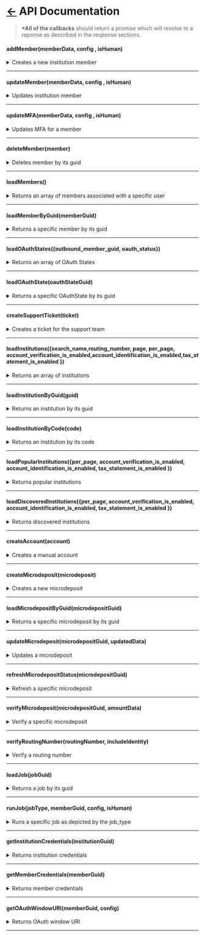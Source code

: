 # [←](../README.md#apiprovider) API Documentation

> **\*All of the callbacks** should return a promise which will resolve to a reponse as described in the response sections.

#### addMember(memberData, config , isHuman)

<details>
 <summary>Creates a new institution member</summary>

##### Parameters

> | name         | type     | data type                                              | description                                                                                                                              |
> | ------------ | -------- | ------------------------------------------------------ | ---------------------------------------------------------------------------------------------------------------------------------------- |
> | `memberData` | required | object                                                 | The connect widget will need the correct type of credential required by the financial institution, with values provided by the end user. |
> | `config`     | required | [`ClientConfigType`](../typings/connectProps.d.ts#L19) | The connect widget uses the config to set the initial state and behavior of the widget. [More details](./CLIENT_CONFIG.md)               |
> | `isHuman`    | optional | boolean                                                | NA                                                                                                                                       |

##### Responses

> | http code | content-type       | response                                                                                                                                                                                                                                                                                                                                                                                                                                                                                                                                                                                                                                                                                                                                                                                                                        |
> | --------- | ------------------ | ------------------------------------------------------------------------------------------------------------------------------------------------------------------------------------------------------------------------------------------------------------------------------------------------------------------------------------------------------------------------------------------------------------------------------------------------------------------------------------------------------------------------------------------------------------------------------------------------------------------------------------------------------------------------------------------------------------------------------------------------------------------------------------------------------------------------------- |
> | `200`     | `application/json` | `{"member": { "aggregated_at": "2016-10-13T18:07:57.000Z","background_aggregation_is_disabled": false"connection_status":"CONNECTED","guid": "MBR-123","id": "unique_id","institution_code": "testbank","is_being_aggregated": false,"is_managed_by_user": false,"is_manual": false,"is_oauth": false,"metadata": "\\\"credentials_last_refreshed_at\\\": \\\"2015-10-15\\\"","most_recent_job_detail_code": null,"most_recent_job_detail_text": "","name": "Test Bank","oauth_window_uri": "https://testbank.com/oauth/authorize?client_id=b8OikQ4Ep3NuSUrQ13DdvFuwpNx-qqoAsJDVAQCy&redirect_uri=https%3A%2F%2Ftest.com%2Foauth%2Fredirect_from&response_type=code&scope=openid&state=d745bd4ee6f0f9c184757f574bcc2df2""successfully_aggregated_at": "2016-10-13T17:57:38.000Z","user_guid": "USR-123","user_id": "user123"}}` |
> | `400`     | `application/json` |

</details>

---

#### updateMember(memberData, config , isHuman)

<details>
 <summary>Updates institution member</summary>

##### Parameters

> | name         | type     | data type                                              | description                                                                                                                              |
> | ------------ | -------- | ------------------------------------------------------ | ---------------------------------------------------------------------------------------------------------------------------------------- |
> | `memberData` | required | object                                                 | The connect widget will need the correct type of credential required by the financial institution, with values provided by the end user. |
> | `config`     | required | [`ClientConfigType`](../typings/connectProps.d.ts#L19) | The connect widget uses the config to set the initial state and behavior of the widget. [More details](./CLIENT_CONFIG.md)               |
> | `isHuman`    | optional | boolean                                                | NA                                                                                                                                       |

##### Responses

> | http code | content-type       | response                                                                                                                                                                                                                                                                                                                                                                                                                                                                                                                                                                                                                                                                                                                                                                                                                        |
> | --------- | ------------------ | ------------------------------------------------------------------------------------------------------------------------------------------------------------------------------------------------------------------------------------------------------------------------------------------------------------------------------------------------------------------------------------------------------------------------------------------------------------------------------------------------------------------------------------------------------------------------------------------------------------------------------------------------------------------------------------------------------------------------------------------------------------------------------------------------------------------------------- |
> | `200`     | `application/json` | `{"member": { "aggregated_at": "2016-10-13T18:07:57.000Z","background_aggregation_is_disabled": false"connection_status":"CONNECTED","guid": "MBR-123","id": "unique_id","institution_code": "testbank","is_being_aggregated": false,"is_managed_by_user": false,"is_manual": false,"is_oauth": false,"metadata": "\\\"credentials_last_refreshed_at\\\": \\\"2015-10-15\\\"","most_recent_job_detail_code": null,"most_recent_job_detail_text": "","name": "Test Bank","oauth_window_uri": "https://testbank.com/oauth/authorize?client_id=b8OikQ4Ep3NuSUrQ13DdvFuwpNx-qqoAsJDVAQCy&redirect_uri=https%3A%2F%2Ftest.com%2Foauth%2Fredirect_from&response_type=code&scope=openid&state=d745bd4ee6f0f9c184757f574bcc2df2""successfully_aggregated_at": "2016-10-13T17:57:38.000Z","user_guid": "USR-123","user_id": "user123"}}` |
> | `400`     | `application/json` |

</details>

---

#### updateMFA(memberData, config , isHuman)

<details>
 <summary>Updates MFA for a member</summary>

##### Parameters

> | name         | type     | data type                                              | description                                                                                                                              |
> | ------------ | -------- | ------------------------------------------------------ | ---------------------------------------------------------------------------------------------------------------------------------------- |
> | `memberData` | required | object                                                 | The connect widget will need the correct type of credential required by the financial institution, with values provided by the end user. |
> | `config`     | required | [`ClientConfigType`](../typings/connectProps.d.ts#L19) | The connect widget uses the config to set the initial state and behavior of the widget. [More details](./CLIENT_CONFIG.md)               |
> | `isHuman`    | optional | boolean                                                | NA                                                                                                                                       |

##### Responses

> | http code | content-type       | response                                                                                                                                                                                                                                                                                                                                                                                                                                                                                                                                                                                                                                                                                                                                                                                                                        |
> | --------- | ------------------ | ------------------------------------------------------------------------------------------------------------------------------------------------------------------------------------------------------------------------------------------------------------------------------------------------------------------------------------------------------------------------------------------------------------------------------------------------------------------------------------------------------------------------------------------------------------------------------------------------------------------------------------------------------------------------------------------------------------------------------------------------------------------------------------------------------------------------------- |
> | `200`     | `application/json` | `{"member": { "aggregated_at": "2016-10-13T18:07:57.000Z","background_aggregation_is_disabled": false"connection_status":"CONNECTED","guid": "MBR-123","id": "unique_id","institution_code": "testbank","is_being_aggregated": false,"is_managed_by_user": false,"is_manual": false,"is_oauth": false,"metadata": "\\\"credentials_last_refreshed_at\\\": \\\"2015-10-15\\\"","most_recent_job_detail_code": null,"most_recent_job_detail_text": "","name": "Test Bank","oauth_window_uri": "https://testbank.com/oauth/authorize?client_id=b8OikQ4Ep3NuSUrQ13DdvFuwpNx-qqoAsJDVAQCy&redirect_uri=https%3A%2F%2Ftest.com%2Foauth%2Fredirect_from&response_type=code&scope=openid&state=d745bd4ee6f0f9c184757f574bcc2df2""successfully_aggregated_at": "2016-10-13T17:57:38.000Z","user_guid": "USR-123","user_id": "user123"}}` |
> | `400`     | `application/json` |

</details>

---

#### deleteMember(member)

<details>
  <summary>Deletes member by its guid</summary>

##### Parameters

> | name     | type     | data type | description         |
> | -------- | -------- | --------- | ------------------- |
> | `member` | required | string    | The specific member |

##### Responses

> | http code | content-type       | response |
> | --------- | ------------------ | -------- |
> | `200`     | `application/json` |          |
> | `400`     | `application/json` |          |

</details>

---

#### loadMembers()

<details>
 <summary>Returns an array of members associated with a specific user</code></summary>

##### Responses

> | http code | content-type       | response                                                                                                                                                                                                                                                                                                                                                                                                                                                                                                                                                                                                                                                                                                                                                                                                                           |
> | --------- | ------------------ | ---------------------------------------------------------------------------------------------------------------------------------------------------------------------------------------------------------------------------------------------------------------------------------------------------------------------------------------------------------------------------------------------------------------------------------------------------------------------------------------------------------------------------------------------------------------------------------------------------------------------------------------------------------------------------------------------------------------------------------------------------------------------------------------------------------------------------------- |
> | `200`     | `application/json` | `{"members": [{ "aggregated_at": "2016-10-13T18:07:57.000Z","background_aggregation_is_disabled": false"connection_status":"CONNECTED","guid": "MBR-123","id": "unique_id","institution_code": "testbank","is_being_aggregated": false,"is_managed_by_user": false,"is_manual": false,"is_oauth": false,"metadata": "\\\"credentials_last_refreshed_at\\\": \\\"2015-10-15\\\"","most_recent_job_detail_code": null,"most_recent_job_detail_text": "","name": "Test Bank","oauth_window_uri": "https://testbank.com/oauth/authorize?client_id=b8OikQ4Ep3NuSUrQ13DdvFuwpNx-qqoAsJDVAQCy&redirect_uri=https%3A%2F%2Ftest.com%2Foauth%2Fredirect_from&response_type=code&scope=openid&state=d745bd4ee6f0f9c184757f574bcc2df2""successfully_aggregated_at": "2016-10-13T17:57:38.000Z","user_guid": "USR-123","user_id": "user123"}]}` |
> | `400`     | `application/json` |

</details>

---

#### loadMemberByGuid(memberGuid)

<details>
 <summary>Returns a specific member by its guid</code></summary>

##### Parameters

> | name         | type     | data type | description              |
> | ------------ | -------- | --------- | ------------------------ |
> | `memberGuid` | required | string    | The specific member guid |

##### Responses

> | http code | content-type       | response                                                                                                                                                                                                                                                                                                                                                                                                                                                                                                                                                                                                                                                                                                                                                                                                                        |
> | --------- | ------------------ | ------------------------------------------------------------------------------------------------------------------------------------------------------------------------------------------------------------------------------------------------------------------------------------------------------------------------------------------------------------------------------------------------------------------------------------------------------------------------------------------------------------------------------------------------------------------------------------------------------------------------------------------------------------------------------------------------------------------------------------------------------------------------------------------------------------------------------- |
> | `200`     | `application/json` | `{"member": { "aggregated_at": "2016-10-13T18:07:57.000Z","background_aggregation_is_disabled": false"connection_status":"CONNECTED","guid": "MBR-123","id": "unique_id","institution_code": "testbank","is_being_aggregated": false,"is_managed_by_user": false,"is_manual": false,"is_oauth": false,"metadata": "\\\"credentials_last_refreshed_at\\\": \\\"2015-10-15\\\"","most_recent_job_detail_code": null,"most_recent_job_detail_text": "","name": "Test Bank","oauth_window_uri": "https://testbank.com/oauth/authorize?client_id=b8OikQ4Ep3NuSUrQ13DdvFuwpNx-qqoAsJDVAQCy&redirect_uri=https%3A%2F%2Ftest.com%2Foauth%2Fredirect_from&response_type=code&scope=openid&state=d745bd4ee6f0f9c184757f574bcc2df2""successfully_aggregated_at": "2016-10-13T17:57:38.000Z","user_guid": "USR-123","user_id": "user123"}}` |
> | `400`     | `application/json` |

</details>

---

#### loadOAuthStates({outbound_member_guid, oauth_status})

<details>
 <summary>Returns an array of OAuth States</summary>

##### Parameters

> | name                   | type     | data type | description |
> | ---------------------- | -------- | --------- | ----------- |
> | `outbound_member_guid` | optional | string    |             |
> | `oauth_status`         | optional | string    |             |

##### Responses

> | http code | content-type       | response                                                                                                                                                                                                                                                      |
> | --------- | ------------------ | ------------------------------------------------------------------------------------------------------------------------------------------------------------------------------------------------------------------------------------------------------------- |
> | `200`     | `application/json` | `[{ "guid": "OAS-1","auth_status": 1,"created_at": "2023-07-27T20:13:44+00:00","error_reason": null,"first_retrieved_at": null, "inbound_member_guid": null,"outbound_member_guid": "MBR-1","updated_at": "2023-07-27T20:13:44+00:00","user_guid": "USR-1"}]` |

> | `400` | `application/json` | |

</details>

---

#### loadOAuthState(oauthStateGuid)

<details>
 <summary>Returns a specific OAuthState by its guid</summary>

##### Parameters

> | name             | type     | data type | description |
> | ---------------- | -------- | --------- | ----------- |
> | `oauthStateGuid` | optional | string    |             |

##### Responses

> | http code | content-type       | response                                                                                                                                                                                                                                                                       |
> | --------- | ------------------ | ------------------------------------------------------------------------------------------------------------------------------------------------------------------------------------------------------------------------------------------------------------------------------ |
> | `200`     | `application/json` | `{"oauth_state": { "guid": "OAS-1","auth_status": 1"created_at": "2023-07-31T21:37:22+00:00","error_reason": null,"first_retrieved_at": null,"inbound_member_guid": null,"outbound_member_guid": "MBR-123","updated_at": "2023-07-31T21:37:22+00:00","user_guid": "USR-123"}}` |

> | `400` | `application/json` | |

</details>

---

#### createSupportTicket(ticket)

<details>
 <summary>Creates a ticket for the support team</code></summary>

##### Parameters

> | name     | type     | data type                                           | description |
> | -------- | -------- | --------------------------------------------------- | ----------- |
> | `ticket` | required | [`SupportTicketType`](./typings/apiTypes.d.ts#L261) |             |

##### Responses

> | http code | content-type       | response |
> | --------- | ------------------ | -------- |
> | `200`     | `application/json` |          |

> | `400` | `application/json` | |

</details>

---

#### loadInstitutions({search_name,routing_number, page, per_page, account_verification_is_enabled,account_identification_is_enabled,tax_statement_is_enabled })

<details>
 <summary>Returns an array of institutions</code></summary>

##### Parameters

xee

> | name                                | type     | data type | description |
> | ----------------------------------- | -------- | --------- | ----------- |
> | `search_name`                       | optional | string    |             |
> | `routing_number`                    | optional | string    |             |
> | `page`                              | optional | number    |             |
> | `per_page`                          | optional | number    |             |
> | `account_verification_is_enabled`   | optional | boolean   |             |
> | `account_identification_is_enabled` | optional | boolean   |             |
> | `tax_statement_is_enabled`          | optional | boolean   |             |

##### Responses

> | http code | content-type       | response                                                                                                                                                                                                                                                                                                                                                                                                                                                           |
> | --------- | ------------------ | ------------------------------------------------------------------------------------------------------------------------------------------------------------------------------------------------------------------------------------------------------------------------------------------------------------------------------------------------------------------------------------------------------------------------------------------------------------------ |
> | `200`     | `application/json` | `[{account_verification_is_enabled: true,code: "gringotts",forgot_password_credential_recovery_url: "https:/testbank.com/forgot_password", forgot_username_credential_recovery_url: null,guid: "INS-f1a3285d-e855-b68f-6aa7-8ae775c0e0e9",login_url: null, name: "Gringotts", popularity: 32685,supports_oauth: false,tax_statement_is_enabled: false,trouble_signing_credential_recovery_url: "https:/testbank.com/forgot_password",url: "https:/testbank.com"}]` |

> | `400` | `application/json` | |

</details>

---

#### loadInstitutionByGuid(guid)

<details>
 <summary>Returns an institution by its guid</summary>

##### Parameters

> | name   | type     | data type | description |
> | ------ | -------- | --------- | ----------- |
> | `guid` | required | string    |             |

##### Responses

> | http code | content-type       | response                                                                                                                                                                                                                                                                                                                                                                                                                                                         |
> | --------- | ------------------ | ---------------------------------------------------------------------------------------------------------------------------------------------------------------------------------------------------------------------------------------------------------------------------------------------------------------------------------------------------------------------------------------------------------------------------------------------------------------- |
> | `200`     | `application/json` | `{account_verification_is_enabled: true,code: "gringotts",forgot_password_credential_recovery_url: "https:/testbank.com/forgot_password", forgot_username_credential_recovery_url: null,guid: "INS-f1a3285d-e855-b68f-6aa7-8ae775c0e0e9",login_url: null, name: "Gringotts", popularity: 32685,supports_oauth: false,tax_statement_is_enabled: false,trouble_signing_credential_recovery_url: "https:/testbank.com/forgot_password",url: "https:/testbank.com"}` |

> | `400` | `application/json` | |

</details>

---

#### loadInstitutionByCode(code)

<details>
 <summary>Returns an institution by its code</summary>

##### Parameters

> | name   | type     | data type | description      |
> | ------ | -------- | --------- | ---------------- |
> | `code` | optional | string    | institution code |

##### Responses

> | http code | content-type       | response                                                                                                                                                                                                                                                                                                                                                                                                                                                         |
> | --------- | ------------------ | ---------------------------------------------------------------------------------------------------------------------------------------------------------------------------------------------------------------------------------------------------------------------------------------------------------------------------------------------------------------------------------------------------------------------------------------------------------------- |
> | `200`     | `application/json` | `{account_verification_is_enabled: true,code: "gringotts",forgot_password_credential_recovery_url: "https:/testbank.com/forgot_password", forgot_username_credential_recovery_url: null,guid: "INS-f1a3285d-e855-b68f-6aa7-8ae775c0e0e9",login_url: null, name: "Gringotts", popularity: 32685,supports_oauth: false,tax_statement_is_enabled: false,trouble_signing_credential_recovery_url: "https:/testbank.com/forgot_password",url: "https:/testbank.com"}` |

> | `400` | `application/json` | |

</details>

---

#### loadPopularInstitutions({per_page, account_verification_is_enabled, account_identification_is_enabled, tax_statement_is_enabled })

<details>
 <summary>Returns popular institutions</code></summary>

##### Parameters

> | name                                | type     | data type | description |
> | ----------------------------------- | -------- | --------- | ----------- |
> | `per_page`                          | optional | number    |             |
> | `account_verification_is_enabled`   | optional | boolean   |             |
> | `account_identification_is_enabled` | optional | boolean   |             |
> | `tax_statement_is_enabled`          | optional | boolean   |             |

##### Responses

> | http code | content-type       | response                                                                                                                                                                                                                                                                                                                                                                                                                                                           |
> | --------- | ------------------ | ------------------------------------------------------------------------------------------------------------------------------------------------------------------------------------------------------------------------------------------------------------------------------------------------------------------------------------------------------------------------------------------------------------------------------------------------------------------ |
> | `200`     | `application/json` | `[{account_verification_is_enabled: true,code: "gringotts",forgot_password_credential_recovery_url: "https:/testbank.com/forgot_password", forgot_username_credential_recovery_url: null,guid: "INS-f1a3285d-e855-b68f-6aa7-8ae775c0e0e9",login_url: null, name: "Gringotts", popularity: 32685,supports_oauth: false,tax_statement_is_enabled: false,trouble_signing_credential_recovery_url: "https:/testbank.com/forgot_password",url: "https:/testbank.com"}]` |

> | `400` | `application/json` | |

</details>

---

#### loadDiscoveredInstitutions({per_page, account_verification_is_enabled, account_identification_is_enabled, tax_statement_is_enabled })

<details>
 <summary>Returns discovered institutions</summary>

##### Parameters

> | name                                | type     | data type | description |
> | ----------------------------------- | -------- | --------- | ----------- |
> | `per_page`                          | optional | number    |             |
> | `account_verification_is_enabled`   | optional | boolean   |             |
> | `account_identification_is_enabled` | optional | boolean   |             |
> | `tax_statement_is_enabled`          | optional | boolean   |             |

##### Responses

> | http code | content-type       | response                                                                                                                                                                                                                                                                                                                                                                                                                                                           |
> | --------- | ------------------ | ------------------------------------------------------------------------------------------------------------------------------------------------------------------------------------------------------------------------------------------------------------------------------------------------------------------------------------------------------------------------------------------------------------------------------------------------------------------ |
> | `200`     | `application/json` | `[{account_verification_is_enabled: true,code: "gringotts",forgot_password_credential_recovery_url: "https:/testbank.com/forgot_password", forgot_username_credential_recovery_url: null,guid: "INS-f1a3285d-e855-b68f-6aa7-8ae775c0e0e9",login_url: null, name: "Gringotts", popularity: 32685,supports_oauth: false,tax_statement_is_enabled: false,trouble_signing_credential_recovery_url: "https:/testbank.com/forgot_password",url: "https:/testbank.com"}]` |

> | `400` | `application/json` | |

</details>

---

#### createAccount(account)

<details>
 <summary>Creates a manual account</summary>

##### Parameters

> | name      | type     | data type                                        | description |
> | --------- | -------- | ------------------------------------------------ | ----------- |
> | `account` | required | [AccountCreateType](../typings/apiTypes.d.ts#L2) |             |

##### Responses

> | http code | content-type       | response                                         |
> | --------- | ------------------ | ------------------------------------------------ |
> | `200`     | `application/json` | `{"guid": "ACC-123","account_type": "CHECKING"}` |

> | `400` | `application/json` | |

</details>

---

#### createMicrodeposit(microdeposit)

<details>
 <summary>Creates a new microdeposit</summary>

##### Parameters

> | name           | type     | data type                                               | description |
> | -------------- | -------- | ------------------------------------------------------- | ----------- |
> | `microdeposit` | required | [MicrodepositCreateType](../typings/apiTypes.d.ts#L141) |             |

##### Responses

> | http code | content-type       | response                                                                                                                                                                                                                                                                                                                                             |
> | --------- | ------------------ | ---------------------------------------------------------------------------------------------------------------------------------------------------------------------------------------------------------------------------------------------------------------------------------------------------------------------------------------------------- |
> | `200`     | `application/json` | `{ account_name: 'Test Checking',account_number: '123456789',account_type: 1,can_auto_verify: false,deposit_expected_at: '2023-04-13T09:00:00+00:00,email: 'test@test.com', first_name: 'First',guid: 'MIC-123',last_name: 'Last', routing_number: '123456789',status : 0,status_name: 'INITIATED',updated_at: '1681151550',user_guid: 'USR-123', }` |

> | `400` | `application/json` | |

</details>

---

#### loadMicrodepositByGuid(microdepositGuid)

<details>
 <summary>Returns a specific microdeposit by its guid</code></summary>

##### Parameters

> | name               | type     | data type | description |
> | ------------------ | -------- | --------- | ----------- |
> | `microdepositGuid` | required | string    |             |

##### Responses

> | http code | content-type       | response                                                                                                                                                                                                                                                                                                                                             |
> | --------- | ------------------ | ---------------------------------------------------------------------------------------------------------------------------------------------------------------------------------------------------------------------------------------------------------------------------------------------------------------------------------------------------- |
> | `200`     | `application/json` | `{ account_name: 'Test Checking',account_number: '123456789',account_type: 1,can_auto_verify: false,deposit_expected_at: '2023-04-13T09:00:00+00:00,email: 'test@test.com', first_name: 'First',guid: 'MIC-123',last_name: 'Last', routing_number: '123456789',status : 0,status_name: 'INITIATED',updated_at: '1681151550',user_guid: 'USR-123', }` |

> | `400` | `application/json` | |

</details>

---

#### updateMicrodeposit(microdepositGuid, updatedData)

<details>
 <summary>Updates a microdeposit</summary>

##### Parameters

##### Parameters

> | name               | type     | data type                                               | description |
> | ------------------ | -------- | ------------------------------------------------------- | ----------- |
> | `microdepositGuid` | optional | string                                                  |             |
> | `updatedData`      | optional | [MicrodepositUpdateType](../typings/apiTypes.d.ts#L151) |             |

##### Responses

> | http code | content-type       | response                                                                                                                                                                                                                                                                                                                                             |
> | --------- | ------------------ | ---------------------------------------------------------------------------------------------------------------------------------------------------------------------------------------------------------------------------------------------------------------------------------------------------------------------------------------------------- |
> | `200`     | `application/json` | `{ account_name: 'Test Checking',account_number: '123456789',account_type: 1,can_auto_verify: false,deposit_expected_at: '2023-04-13T09:00:00+00:00,email: 'test@test.com', first_name: 'First',guid: 'MIC-123',last_name: 'Last', routing_number: '123456789',status : 0,status_name: 'INITIATED',updated_at: '1681151550',user_guid: 'USR-123', }` |

> | `400` | `application/json` | |

</details>

---

#### refreshMicrodepositStatus(microdepositGuid)

<details>
 <summary>Refresh a specific microdeposit</summary>

##### Parameters

> | name               | type     | data type | description |
> | ------------------ | -------- | --------- | ----------- |
> | `microdepositGuid` | required | string    |             |

##### Responses

> | http code | content-type       | response                                                                                                                                                                                                                                                                                                                                             |
> | --------- | ------------------ | ---------------------------------------------------------------------------------------------------------------------------------------------------------------------------------------------------------------------------------------------------------------------------------------------------------------------------------------------------- |
> | `200`     | `application/json` | `{ account_name: 'Test Checking',account_number: '123456789',account_type: 1,can_auto_verify: false,deposit_expected_at: '2023-04-13T09:00:00+00:00,email: 'test@test.com', first_name: 'First',guid: 'MIC-123',last_name: 'Last', routing_number: '123456789',status : 0,status_name: 'INITIATED',updated_at: '1681151550',user_guid: 'USR-123', }` |

> | `400` | `application/json` | |

</details>

---

#### verifyMicrodeposit(microdepositGuid, amountData)

<details>
 <summary>Verify a specific microdeposit</summary>

##### Parameters

> | name               | type     | data type                                               | description |
> | ------------------ | -------- | ------------------------------------------------------- | ----------- |
> | `microdepositGuid` | optional | string                                                  |             |
> | `amountData`       | optional | [MicroDepositVerifyType](../typings/apiTypes.d.ts#L160) |             |

##### Responses

> | http code | content-type       | response                                                                                                                                                                                                                                                                                                                                             |
> | --------- | ------------------ | ---------------------------------------------------------------------------------------------------------------------------------------------------------------------------------------------------------------------------------------------------------------------------------------------------------------------------------------------------- |
> | `200`     | `application/json` | `{ account_name: 'Test Checking',account_number: '123456789',account_type: 1,can_auto_verify: false,deposit_expected_at: '2023-04-13T09:00:00+00:00,email: 'test@test.com', first_name: 'First',guid: 'MIC-123',last_name: 'Last', routing_number: '123456789',status : 0,status_name: 'INITIATED',updated_at: '1681151550',user_guid: 'USR-123', }` |

> | `400` | `application/json` | |

</details>

---

#### verifyRoutingNumber(routingNumber, includeIdentity)

<details>
 <summary>Verify a routing number</summary>

##### Parameters

> | name              | type     | data type | description |
> | ----------------- | -------- | --------- | ----------- |
> | `routingNumber`   | required | string    |             |
> | `includeIdentity` | required | boolean   |             |

##### Responses

> | http code | content-type       | response                                                                     |
> | --------- | ------------------ | ---------------------------------------------------------------------------- |
> | `200`     | `application/json` | `blockedRoutingNumber: {guid: null,reason: 3, reason_name: "IAV_PREFERRED"}` |

> | `400` | `application/json` | |

</details>

---

#### loadJob(jobGuid)

<details>
 <summary>Returns a job by its guid</summary>

##### Parameters

> | name       | type     | data type | description |
> | ---------- | -------- | --------- | ----------- |
> | `job_guid` | optional | string    |             |

##### Responses

> | http code | content-type       | response                                                        |
> | --------- | ------------------ | --------------------------------------------------------------- |
> | `200`     | `application/json` | `{guid: "JOB-1",job_type: 0,status: 6,finished_at: 1682356863}` |

> | `400` | `application/json` | |

</details>

---

#### runJob(jobType, memberGuid, config, isHuman)

<details>
 <summary>Runs a specific job as depicted by the job_type</summary>

##### Parameters

> | name          | type     | data type                                              | description                                                                                                                                                         |
> | ------------- | -------- | ------------------------------------------------------ | ------------------------------------------------------------------------------------------------------------------------------------------------------------------- | --- |
> | `jobType`     | required | number                                                 | `AGGREGATION: 0,VERIFICATION: 1, IDENTIFICATION: 2,HISTORY: 3,STATEMENT: 4,ORDER: 5,REWARD: 6,BALANCE: 7,MICRO_DEPOSIT: 8,TAX: 9,CREDIT_REPORT: 10,COMBINATION: 11` |
> | `member_guid` | required | string                                                 |                                                                                                                                                                     |
> | `config`      | required | [`ClientConfigType`](../typings/connectProps.d.ts#L19) | The connect widget uses the config to set the initial state and behavior of the widget. [More details](./CLIENT_CONFIG.md)                                          |     |
> | `isHuman`     | optional | boolean                                                |

##### Responses

> | http code | content-type       | response                            |
> | --------- | ------------------ | ----------------------------------- |
> | `200`     | `application/json` | `{"job_guid": "MBR-1","status": 6}` |

> | `400` | `application/json` | |

</details>

---

#### getInstitutionCredentials(institutionGuid)

<details>
 <summary>Returns institution credentials</summary>

##### Parameters

> | name              | type     | data type | description |
> | ----------------- | -------- | --------- | ----------- |
> | `institutionGuid` | optional | string    |             |

##### Responses

> | http code | content-type       | response                                                                                                                                                 |
> | --------- | ------------------ | -------------------------------------------------------------------------------------------------------------------------------------------------------- |
> | `200`     | `application/json` | `{credentials: [{display_order: 1,field_name: 'LOGIN', field_type: 3,guid: 'CRD-123',label: 'Username',meta_data: null,optional: false,options: null}]}` |

> | `400` | `application/json` | |

</details>

---

#### getMemberCredentials(memberGuid)

<details>
 <summary>Returns member credentials</summary>

##### Parameters

> | name         | type     | data type | description |
> | ------------ | -------- | --------- | ----------- |
> | `memberGuid` | optional | string    |             |

##### Responses

> | http code | content-type       | response                                                                                                                                                 |
> | --------- | ------------------ | -------------------------------------------------------------------------------------------------------------------------------------------------------- |
> | `200`     | `application/json` | `{credentials: [{display_order: 1,field_name: 'LOGIN', field_type: 3,guid: 'CRD-123',label: 'Username',meta_data: null,optional: false,options: null}]}` |

> | `400` | `application/json` |

</details>

---

#### getOAuthWindowURI(memberGuid, config)

<details>
 <summary>Returns OAuth window URI</summary>

##### Parameters

> | name         | type     | data type                                              | description                                                                                                                |
> | ------------ | -------- | ------------------------------------------------------ | -------------------------------------------------------------------------------------------------------------------------- |
> | `memberGuid` | optional | string                                                 |                                                                                                                            |
> | `config`     | required | [`ClientConfigType`](../typings/connectProps.d.ts#L19) | The connect widget uses the config to set the initial state and behavior of the widget. [More details](./CLIENT_CONFIG.md) |

##### Responses

> | http code | content-type       | response                                                                                                                                                                                                                                                              |
> | --------- | ------------------ | --------------------------------------------------------------------------------------------------------------------------------------------------------------------------------------------------------------------------------------------------------------------- |
> | `200`     | `application/json` | `{guid: "MBR-123",oauth_window_uri: "https:/testbank.com/oauth/authorize?client_id=QNxNCdUN5pjVdjPk1HKWRsGO2DE_EOaHutrXH&redirect_uri=https%3A%2F%2Fapp.testbank.com%2Foauth%2Fredirect_from&response_type=code&scope=read&state=30b10bf99b063b8b0caee61ec42d3cd8" }` |

> | `400` | `application/json` |

</details>

---
